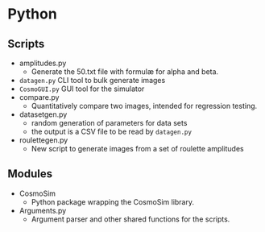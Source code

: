 # Python 

## Scripts

+ amplitudes.py
    + Generate the 50.txt file with formulæ for alpha and beta.
+ `datagen.py` CLI tool to bulk generate images
+ `CosmoGUI.py` GUI tool for the simulator
+ compare.py
    + Quantitatively compare two images, intended for regression testing.
+ datasetgen.py 
    + random generation of parameters for data sets
    + the output is a CSV file to be read by `datagen.py`
+ roulettegen.py
    + New script to generate images from a set of roulette amplitudes

## Modules

+ CosmoSim
    + Python package wrapping the CosmoSim library.
+ Arguments.py
    + Argument parser and other shared functions for the scripts.
